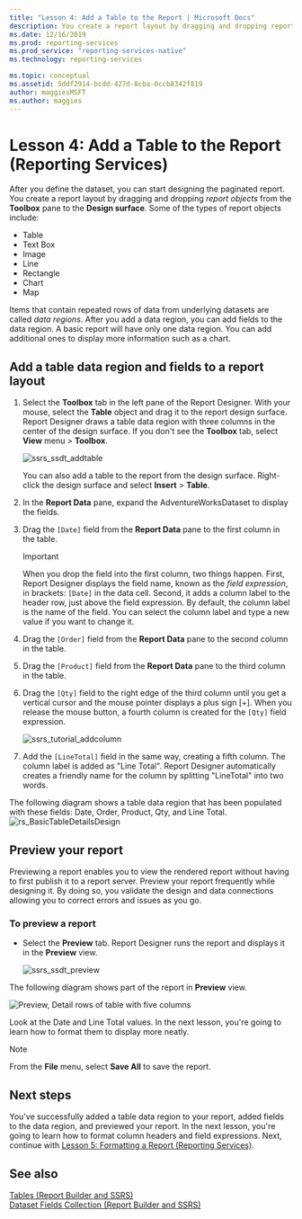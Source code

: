 ```yaml
---
title: "Lesson 4: Add a Table to the Report | Microsoft Docs"
description: You create a report layout by dragging and dropping report objects, like a table, from the Toolbox pane to the Design surface.
ms.date: 12/16/2019
ms.prod: reporting-services
ms.prod_service: "reporting-services-native"
ms.technology: reporting-services

ms.topic: conceptual
ms.assetid: 5ddf2914-bcdd-427d-8cba-0ccb8342f819
author: maggiesMSFT
ms.author: maggies
---
```

# Lesson 4: Add a Table to the Report (Reporting Services)

After you define the dataset, you can start designing the paginated report. You create a report layout by dragging and dropping *report objects* from the **Toolbox** pane to the **Design surface**. Some of the types of report objects include:

- Table
- Text Box
- Image
- Line
- Rectangle
- Chart
- Map

Items that contain repeated rows of data from underlying datasets are called *data regions*. After you add a data region, you can add fields to the data region. A basic report will have only one data region. You can add additional ones to display more information such as a chart.

## Add a table data region and fields to a report layout

1. Select the **Toolbox** tab in the left pane of the Report Designer. With your mouse, select the **Table** object and drag it to the report design surface. Report Designer draws a table data region with three columns in the center of the design surface. If you don't see the **Toolbox** tab, select **View** menu > **Toolbox**.

    ![ssrs_ssdt_addtable](media/ssrs-ssdt-addtable.png)

    You can also add a table to the report from the design surface. Right-click the design surface and select **Insert** > **Table**.

2. In the **Report Data** pane, expand the AdventureWorksDataset to display the fields.

3. Drag the `[Date]` field from the **Report Data** pane to the first column in the table.

    > [!IMPORTANT]
    > When you drop the field into the first column, two things happen. First, Report Designer displays the field name, known as the *field expression*, in brackets: `[Date]` in the data cell. Second, it adds a column label to the header row, just above the field expression. By default, the column label is the name of the field. You can select the column label and type a new value if you want to change it.

4. Drag the `[Order]` field from the **Report Data** pane to the second column in the table.

5. Drag the `[Product]` field from the **Report Data** pane to the third column in the table.

6. Drag the `[Qty]` field to the right edge of the third column until you get a vertical cursor and the mouse pointer displays a plus sign [+]. When you release the mouse button, a fourth column is created for the `[Qty]` field expression.

    ![ssrs_tutorial_addcolumn](media/ssrs-tutorial-addcolumn.png)

7. Add the `[LineTotal]` field in the same way, creating a fifth column. The column label is added as "Line Total". Report Designer automatically creates a friendly name for the column by splitting "LineTotal" into two words.

The following diagram shows a table data region that has been populated with these fields: Date, Order, Product, Qty, and Line Total.
![rs_BasicTableDetailsDesign](media/rs-basictabledetailsdesign.png)

## Preview your report

Previewing a report enables you to view the rendered report without having to first publish it to a report server. Preview your report frequently while designing it. By doing so, you validate the design and data connections allowing you to correct errors and issues as you go.

### To preview a report

- Select the **Preview** tab. Report Designer runs the report and displays it in the **Preview** view.

    ![ssrs_ssdt_preview](media/ssrs-ssdt-preview.png)

The following diagram shows part of the report in **Preview** view.

   ![Preview, Detail rows of table with five columns](media/rs-basictabledetailspreview.png "Preview, Detail rows of table with five columns")

Look at the Date and Line Total values. In the next lesson, you're going to learn how to format them to display more neatly.

> [!NOTE]
> From the **File** menu, select **Save All** to save the report.

## Next steps

You've successfully added a table data region to your report, added fields to the data region, and previewed your report. In the next lesson, you're going to learn how to format column headers and field expressions. Next, continue with [Lesson 5: Formatting a Report &#40;Reporting Services&#41;](lesson-5-formatting-a-report-reporting-services.md).
  
## See also

[Tables &#40;Report Builder  and SSRS&#41;](report-design/tables-report-builder-and-ssrs.md)  
[Dataset Fields Collection &#40;Report Builder and SSRS&#41;](report-data/dataset-fields-collection-report-builder-and-ssrs.md)  
